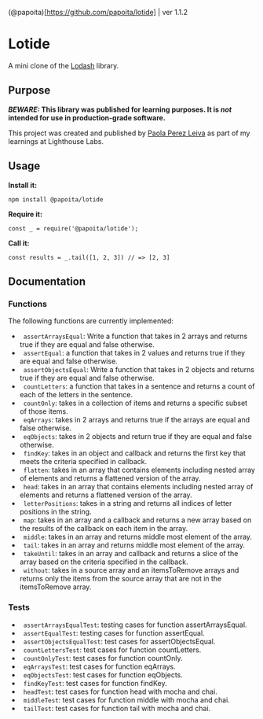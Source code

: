 <!-- @format -->

(@papoita)[https://github.com/papoita/lotide] | ver 1.1.2

# Lotide

A mini clone of the [Lodash](https://lodash.com) library.

## Purpose

**_BEWARE:_ This library was published for learning purposes. It is _not_ intended for use in production-grade software.**

This project was created and published by [Paola Perez Leiva](https://www.linkedin.com/in/perezleivapaola/) as part of my learnings at Lighthouse Labs.

## Usage

**Install it:**

`npm install @papoita/lotide`

**Require it:**

`const _ = require('@papoita/lotide');`

**Call it:**

`const results = _.tail([1, 2, 3]) // => [2, 3]`

## Documentation

### Functions

The following functions are currently implemented:

- ` assertArraysEqual`: Write a function that takes in 2 arrays and returns true if they are equal and false otherwise.
- ` assertEqual`: a function that takes in 2 values and returns true if they are equal and false otherwise.
- ` assertObjectsEqual`: Write a function that takes in 2 objects and returns true if they are equal and false otherwise.
- ` countLetters`: a function that takes in a sentence and returns a count of each of the letters in the sentence.
- ` countOnly`: takes in a collection of items and returns a specific subset of those items.
- ` eqArrays`: takes in 2 arrays and returns true if the arrays are equal and false otherwise.
- ` eqObjects`: takes in 2 objects and return true if they are equal and false otherwise.
- ` findKey`: takes in an object and callback and returns the first key that meets the criteria specified in callback.
- ` flatten`: takes in an array that contains elements including nested array of elements and returns a flattened version of the array.
- ` head`: takes in an array that contains elements including nested array of elements and returns a flattened version of the array.
- ` letterPositions`: takes in a string and returns all indices of letter positions in the string.
- ` map`: takes in an array and a callback and returns a new array based on the results of the callback on each item in the array.
- ` middle`: takes in an array and returns middle most element of the array.
- ` tail`: takes in an array and returns middle most element of the array.
- ` takeUntil`: takes in an array and callback and returns a slice of the array based on the criteria specified in the callback.
- ` without`: takes in a source array and an itemsToRemove arrays and returns only the items from the source array that are not in the itemsToRemove array.

### Tests

- ` assertArraysEqualTest`: testing cases for function assertArraysEqual.
- ` assertEqualTest`: testing cases for function assertEqual.
- ` assertObjectsEqualTest`: test cases for assertObjectsEqual.
- ` countLettersTest`: test cases for function countLetters.
- ` countOnlyTest`: test cases for function countOnly.
- ` eqArraysTest`: test cases for function eqArrays.
- ` eqObjectsTest`: test cases for function eqObjects.
- ` findKeyTest`: test cases for function findKey.
- ` headTest`: test cases for function head with mocha and chai.
- ` middleTest`: test cases for function middle with mocha and chai.
- ` tailTest`: test cases for function tail with mocha and chai.
